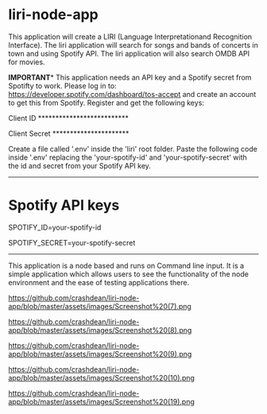 # liri-node-app

This application will create a LIRI (Language Interpretationand Recognition Interface).  The liri application will search for songs and bands of concerts in town and using Spotify API.   The liri application will also search OMDB API for movies.

****IMPORTANT*****
This application needs an API key and a Spotify secret from Spotifty to work. Please log in to:
https://developer.spotify.com/dashboard/tos-accept and create an account to get this from Spotify.
Register and get the following keys:

Client ID **************************

Client Secret **********************

Create a file called '.env' inside the 'liri' root folder.  Paste the following code inside '.env' replacing the 'your-spotify-id' and 'your-spotify-secret' with the id and secret from your Spotify API key.

*********
# Spotify API keys

SPOTIFY_ID=your-spotify-id

SPOTIFY_SECRET=your-spotify-secret
**********
This application is a node based and runs on Command line input.  It is a simple application which allows users to see the functionality of the node environment and the ease of testing applications there.   


https://github.com/crashdean/liri-node-app/blob/master/assets/images/Screenshot%20(7).png

https://github.com/crashdean/liri-node-app/blob/master/assets/images/Screenshot%20(8).png

https://github.com/crashdean/liri-node-app/blob/master/assets/images/Screenshot%20(9).png

https://github.com/crashdean/liri-node-app/blob/master/assets/images/Screenshot%20(10).png

https://github.com/crashdean/liri-node-app/blob/master/assets/images/Screenshot%20(19).png
